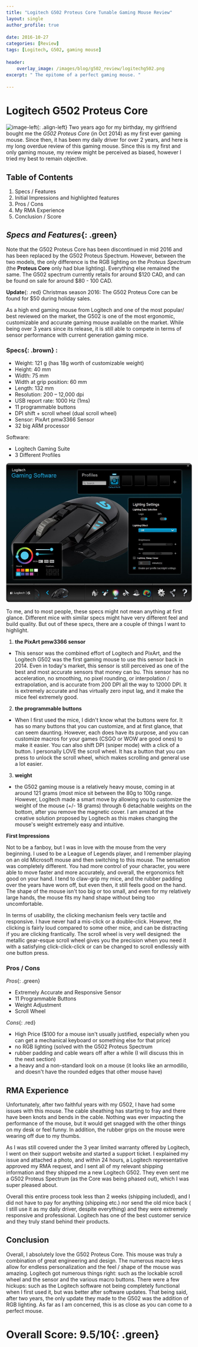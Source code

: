 ```yaml
---
title: "Logitech G502 Proteus Core Tunable Gaming Mouse Review"
layout: single
author_profile: true

date: 2016-10-27
categories: [Review]
tags: [Logitech, G502, gaming mouse]

header:
    overlay_image: /images/blog/g502_review/logitechg502.png
excerpt: " The epitome of a perfect gaming mouse. " 

---
```


# Logitech G502 Proteus Core 

![image-left](/images/blog/g502_review/mice1.jpg){: .align-left}
Two years ago for my birthday, my girlfriend bought me the *G502 Proteus Core* (in Oct 2014) as my first ever gaming mouse. Since then, it has been my daily driver for over 2 years, and here is my long overdue review of this gaming mouse. Since this is my first and only gaming mouse, my review might be perceived as biased, however I tried my best to remain objective. 

## Table of Contents 
1. Specs / Features 
2. Initial Impressions and highlighted features
4. Pros / Cons 
5. My RMA Experience 
6. Conclusion / Score 

## *Specs and Features*{: .green}
Note that the G502 Proteus Core has been discontinued in mid 2016 and has been replaced by the G502 Proteus Spectrum. However, between the two models, the only difference is the RGB lighting on the *Proteus Spectrum* (the **Proteus Core** only had blue lighting). Everything else remained the same. The G502 spectrum currently retails for around $120 CAD, and can be found on sale for around $80 - 100 CAD. 

**Update**{: .red} Christmas season 2016: The G502 Proteus Core can be found for $50 during holiday sales. 

As a high end gaming mouse from Logitech and one of the most popular/ best reviewed on the market, the G502 is one of the most ergonomic, customizable and accurate gaming mouse available on the market. While being over 3 years since its release, it is still able to compete in terms of sensor performance with current generation gaming mice. 

### **Specs**{: .brown} : 
  - Weight: 121 g (has 18g worth of customizable weight) 
  - Height: 40 mm
  - Width: 75 mm
  - Width at grip position: 60 mm
  - Length: 132 mm
  - Resolution: 200 – 12,000 dpi
  - USB report rate: 1000 Hz (1ms)
  - 11 programmable buttons 
  - DPI shift + scroll wheel (dual scroll wheel)
  - Sensor: PixArt pmw3366 Sensor 
  - 32 big ARM processor 

Software: 
  - Logitech Gaming Suite 
  - 3 Different Profiles 
  
![image](/images/blog/g502_review/software.jpg)

To me, and to most people, these specs might not mean anything at first glance. Different mice with similar specs might have very different feel and build quality. But out of these specs, there are a couple of things I want to highlight. 
1. **the PixArt pmw3366 sensor**
- This sensor was the combined effort of Logitech and PixArt, and the Logitech G502 was the first gaming mouse to use this sensor back in 2014. Even in today's market, this sensor is still perceived as one of the best and most accurate sensors that money can bu. This sensor has no acceleration, no smoothing, no pixel rounding, or interpolation / extrapolation, and is accurate from 200 DPI all the way to 12000 DPI. It is extremely accurate and has virtually zero input lag, and it make the mice feel extremely good. 
2. **the programmable buttons**
- When I first used the mice, I didn't know what the buttons were for. It has so many buttons that you can customize, and at first glance, that can seem daunting. However, each does have its purpose, and you can customize macros for your games (CSGO or WOW are good ones) to make it easier. You can also shift DPI (sniper mode) with a click of a button. I personally LOVE the scroll wheel. It has a button that you can press to unlock the scroll wheel, which makes scrolling and general use a lot easier. 
3. **weight**
- the G502 gaming mouse is a relatively heavy mouse, coming in at around 121 grams (most mice sit between the 80g to 100g range. However, Logitech made a smart move by allowing you to customize the weight of the mouse (+/- 18 grams) through 6 detachable weights on the bottom, after you remove the magnetic cover. I am amazed at the creative solution proposed by Logitech as this makes changing the mouse's weight extremely easy and intuitive. 

**First Impressions**

Not to be a fanboy, but I was in love with the mouse from the very beginning. I used to be a League of Legends player, and I remember playing on an old Microsoft mouse and then switching to this mouse. The sensation was completely different. You had more control of your character, you were able to move faster and more accurately, and overall, the ergonomics felt good on your hand. I tend to claw-grip my mice, and the rubber padding over the years have worn off, but even then, it still feels good on the hand. The shape of the mouse isn't too big or too small, and even for my relatively large hands, the mouse fits my hand shape without being too uncomfortable. 

In terms of usability, the clicking mechanism feels very tactile and responsive. I have never had a mis-click or a double-click. However, the clicking is fairly loud compared to some other mice, and can be distracting if you are clicking frantically. 
The scroll wheel is very well designed: the metallic gear-esque scroll wheel gives you the precision when you need it with a satisfying click-click-click or can be changed to scroll endlessly with one button press. 

### Pros / Cons 
*Pros*{: .green}
- Extremely Accurate and Responsive Sensor 
- 11 Programmable Buttons 
- Weight Adjustment 
- Scroll Wheel 

*Cons*{: .red}
- High Price ($100 for a mouse isn't usually justified, especially when you can get a mechanical keyboard or something else for that price) 
- no RGB lighting (solved with the G502 Proteus Spectrum 
- rubber padding and cable wears off after a while (I will discuss this in the next section) 
- a heavy and a non-standard look on a mouse (it looks like an armodillo, and doesn't have the rounded edges that other mouse have) 

## RMA Experience 

Unfortunately, after two faithful years with my G502, I have had some issues with this mouse. The cable sheathing has starting to fray and there have been knots and bends in the cable. Nothing was ever impacting the performance of the mouse, but it would get snagged with the other things on my desk or feel funny. In addition, the rubber grips on the mouse were wearing off due to my thumbs. 

As I was still covered under the 3 year limited warranty offered by Logitech, I went on their support website and started a support ticket. I explained my issue and attached a photo, and within 24 hours, a Logitech representative approved my RMA request, and I sent all of my relevant shipping information and they shipped me a new Logitech G502. They even sent me a G502 Proteus Spectrum (as the Core was being phased out), which I was super pleased about. 

Overall this entire process took less than 2 weeks (shipping included), and I did not have to pay for anything (shipping etc.) nor send the old mice back ( I still use it as my daily driver, despite everything) and they were extremely responsive and professional. Logitech has one of the best customer service and they truly stand behind their products. 

## Conclusion 

Overall, I absolutely love the G502 Proteus Core. This mouse was truly a combination of great engineering and design. The numerous macro keys allow for endless personalization and the feel / shape of the mouse was amazing. Logitech got numerous things right: such as the lockable scroll wheel and the sensor and the various macro buttons. There were a few hickups: such as the Logitech software not being completely functional when I first used it, but was better after software updates. That being said, after two years, the only update they made to the G502 was the addition of RGB lighting. As far as I am concerned, this is as close as you can come to a perfect mouse. 

# **Overall Score: 9.5/10**{: .green}
